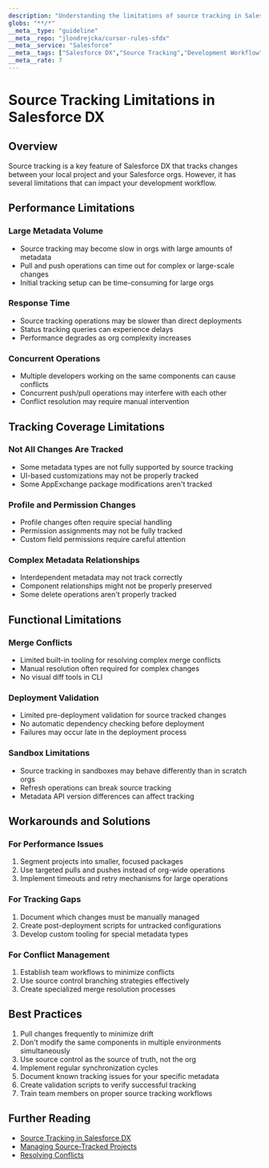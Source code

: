 ```yaml
---
description: "Understanding the limitations of source tracking in Salesforce DX"
globs: "**/*"
__meta__type: "guideline"
__meta__repo: "jlondrejcka/cursor-rules-sfdx"
__meta__service: "Salesforce"
__meta__tags: ["Salesforce DX","Source Tracking","Development Workflow","Metadata Management","Conflict Resolution"]
__meta__rate: 7
---
```

# Source Tracking Limitations in Salesforce DX

## Overview
Source tracking is a key feature of Salesforce DX that tracks changes between your local project and your Salesforce orgs. However, it has several limitations that can impact your development workflow.

## Performance Limitations

### Large Metadata Volume
- Source tracking may become slow in orgs with large amounts of metadata
- Pull and push operations can time out for complex or large-scale changes
- Initial tracking setup can be time-consuming for large orgs

### Response Time
- Source tracking operations may be slower than direct deployments
- Status tracking queries can experience delays
- Performance degrades as org complexity increases

### Concurrent Operations
- Multiple developers working on the same components can cause conflicts
- Concurrent push/pull operations may interfere with each other
- Conflict resolution may require manual intervention

## Tracking Coverage Limitations

### Not All Changes Are Tracked
- Some metadata types are not fully supported by source tracking
- UI-based customizations may not be properly tracked
- Some AppExchange package modifications aren't tracked

### Profile and Permission Changes
- Profile changes often require special handling
- Permission assignments may not be fully tracked
- Custom field permissions require careful attention

### Complex Metadata Relationships
- Interdependent metadata may not track correctly
- Component relationships might not be properly preserved
- Some delete operations aren't properly tracked

## Functional Limitations

### Merge Conflicts
- Limited built-in tooling for resolving complex merge conflicts
- Manual resolution often required for complex changes
- No visual diff tools in CLI

### Deployment Validation
- Limited pre-deployment validation for source tracked changes
- No automatic dependency checking before deployment
- Failures may occur late in the deployment process

### Sandbox Limitations
- Source tracking in sandboxes may behave differently than in scratch orgs
- Refresh operations can break source tracking
- Metadata API version differences can affect tracking

## Workarounds and Solutions

### For Performance Issues
1. Segment projects into smaller, focused packages
2. Use targeted pulls and pushes instead of org-wide operations
3. Implement timeouts and retry mechanisms for large operations

### For Tracking Gaps
1. Document which changes must be manually managed
2. Create post-deployment scripts for untracked configurations
3. Develop custom tooling for special metadata types

### For Conflict Management
1. Establish team workflows to minimize conflicts
2. Use source control branching strategies effectively
3. Create specialized merge resolution processes

## Best Practices

1. Pull changes frequently to minimize drift
2. Don't modify the same components in multiple environments simultaneously
3. Use source control as the source of truth, not the org
4. Implement regular synchronization cycles
5. Document known tracking issues for your specific metadata
6. Create validation scripts to verify successful tracking
7. Train team members on proper source tracking workflows

## Further Reading
- [Source Tracking in Salesforce DX](https://developer.salesforce.com/docs/atlas.en-us.sfdx_dev.meta/sfdx_dev/sfdx_dev_source_tracking.htm)
- [Managing Source-Tracked Projects](https://developer.salesforce.com/docs/atlas.en-us.sfdx_dev.meta/sfdx_dev/sfdx_dev_develop_source_tracked_orgs.htm)
- [Resolving Conflicts](https://developer.salesforce.com/docs/atlas.en-us.sfdx_dev.meta/sfdx_dev/sfdx_dev_push_md_to_scratch_org.htm)